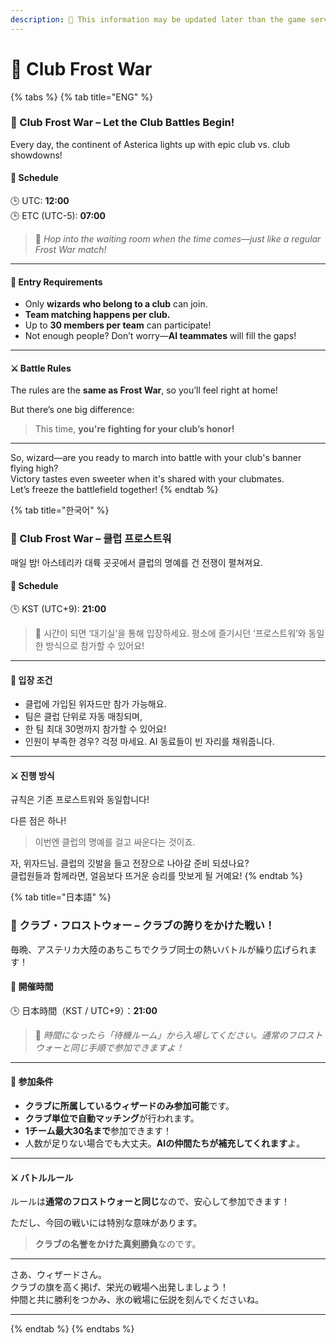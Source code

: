 ```yaml
---
description: 🛑 This information may be updated later than the game server data.
---
```


# 🏰 Club Frost War

{% tabs %}
{% tab title="ENG" %}
### **🏰 Club Frost War – Let the Club Battles Begin!**

Every day, the continent of Asterica lights up with epic club vs. club showdowns!

#### 📅 Schedule

🕒 UTC: **12:00**\
🕒 ETC (UTC-5): **07:00**

> 🧊 _Hop into the waiting room when the time comes—just like a regular Frost War match!_

***

#### 🚪 Entry Requirements

* Only **wizards who belong to a club** can join.
* **Team matching happens per club.**
* Up to **30 members per team** can participate!
* Not enough people? Don’t worry—**AI teammates** will fill the gaps!

***

#### ⚔️ Battle Rules

The rules are the **same as Frost War**, so you’ll feel right at home!

But there’s one big difference:

> This time, **you're fighting for your club’s honor!**

***

So, wizard—are you ready to march into battle with your club's banner flying high?\
Victory tastes even sweeter when it's shared with your clubmates. \
Let’s freeze the battlefield together!&#x20;
{% endtab %}

{% tab title="한국어" %}
### **🏰** Club Frost War – 클럽 프로스트워

매일 밤! 아스테리카 대륙 곳곳에서 클럽의 명예를 건 전쟁이 펼쳐져요.

#### 📅 Schedule

🕒 KST (UTC+9): **21:00**

> 🧊 시간이 되면 ‘대기실’을 통해 입장하세요. 평소에 즐기시던 ‘프로스트워’와 동일한 방식으로 참가할 수 있어요!

***

#### 🚪 입장 조건

* 클럽에 가입된 위자드만 참가 가능해요.
* 팀은 클럽 단위로 자동 매칭되며,
* 한 팀 최대 30명까지 참가할 수 있어요!
* 인원이 부족한 경우? 걱정 마세요. AI 동료들이 빈 자리를 채워줍니다.

***

#### ⚔️ 진행 방식

규칙은 기존 프로스트워와 동일합니다!

다른 점은 하나!&#x20;

> 이번엔 클럽의 명예를 걸고 싸운다는 것이죠.

자, 위자드님. 클럽의 깃발을 들고 전장으로 나아갈 준비 되셨나요?\
클럽원들과 함께라면, 얼음보다 뜨거운 승리를 맛보게 될 거예요!
{% endtab %}

{% tab title="日本語" %}
### **🏰 クラブ・フロストウォー – クラブの誇りをかけた戦い！**

毎晩、アステリカ大陸のあちこちでクラブ同士の熱いバトルが繰り広げられます！

#### 📅 開催時間

🕒 日本時間（KST / UTC+9）：**21:00**

> 🧊 _時間になったら「待機ルーム」から入場してください。通常のフロストウォーと同じ手順で参加できますよ！_

***

#### 🚪 参加条件

* **クラブに所属しているウィザードのみ参加可能**です。
* **クラブ単位で自動マッチング**が行われます。
* **1チーム最大30名まで**参加できます！
* 人数が足りない場合でも大丈夫。**AIの仲間たちが補充してくれます**よ。

***

#### ⚔️ バトルルール

ルールは**通常のフロストウォーと同じ**なので、安心して参加できます！

ただし、今回の戦いには特別な意味があります。

> **クラブの名誉をかけた真剣勝負**なのです。&#x20;

***

さあ、ウィザードさん。\
クラブの旗を高く掲げ、栄光の戦場へ出発しましょう！\
仲間と共に勝利をつかみ、氷の戦場に伝説を刻んでくださいね。

***
{% endtab %}
{% endtabs %}
